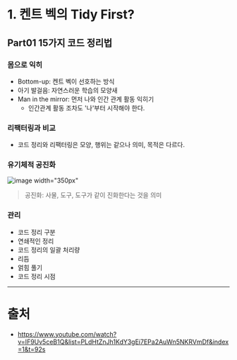 # 1. 켄트 벡의 Tidy First?
## Part01 15가지 코드 정리법
### 몸으로 익히
- Bottom-up: 켄트 벡이 선호하는 방식
- 아기 발걸음: 자연스러운 학습의 모양새
- Man in the mirror: 먼저 나와 인간 관계 활동 익히기
    - 인간관계 활동 조차도 '나'부터 시작해야 한다.

### 리팩터링과 비교
- 코드 정리와 리팩터링은 모양, 행위는 같으나 의미, 목적은 다르다.

### 유기체적 공진화
![image width="350px"](https://github.com/user-attachments/assets/91c8f062-0c42-4e4d-a76d-f1aa29f6ebee)
> 공진화: 사물, 도구, 도구가 같이 진화한다는 것을 의미

### 관리
- 코드 정리 구분
- 연쇄적인 정리
- 코드 정리의 일괄 처리량
- 리듬
- 얽힘 풀기
- 코드 정리 시점
-----

# 출처
- https://www.youtube.com/watch?v=IF9Uv5ceB1Q&list=PLdHtZnJh1KdY3gEi7EPa2AuWn5NKRVmDf&index=1&t=92s

